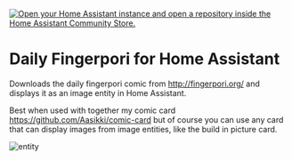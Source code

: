 
[![Open your Home Assistant instance and open a repository inside the Home Assistant Community Store.](https://my.home-assistant.io/badges/hacs_repository.svg)](https://my.home-assistant.io/redirect/hacs_repository/?owner=Aasikki&repository=daily-fingerpori&category=integration)
# Daily Fingerpori for Home Assistant
Downloads the daily fingerpori comic from http://fingerpori.org/ and displays it as an image entity in Home Assistant.

Best when used with together my comic card https://github.com/Aasikki/comic-card but of course you can use any card that can display images from image entities, like the build in picture card.

![entity](https://github.com/user-attachments/assets/a351901a-9b52-455c-a141-166051364a9b)
